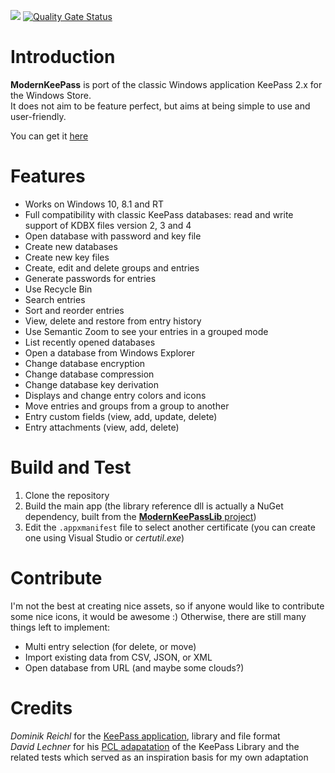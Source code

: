 [<img src="https://geogeob.visualstudio.com/_apis/public/build/definitions/04291454-0e79-47a4-9502-5bd374804ccf/2/badge"/>](https://geogeob.visualstudio.com/_apis/public/build/index?definitionId=2)
[![Quality Gate Status](https://sonarcloud.io/api/project_badges/measure?project=ModernKeePass&metric=alert_status)](https://sonarcloud.io/dashboard?id=ModernKeePass)

# Introduction
**ModernKeePass** is port of the classic Windows application KeePass 2.x for the Windows Store.  
It does not aim to be feature perfect, but aims at being simple to use and user-friendly.

You can get it [here](https://www.microsoft.com/en-us/store/p/modernkeepass/9mwq48zk8nhv?rtc=1)

# Features
- Works on Windows 10, 8.1 and RT
- Full compatibility with classic KeePass databases: read and write support of KDBX files version 2, 3 and 4
- Open database with password and key file
- Create new databases
- Create new key files
- Create, edit and delete groups and entries
- Generate passwords for entries
- Use Recycle Bin
- Search entries
- Sort and reorder entries
- View, delete and restore from entry history
- Use Semantic Zoom to see your entries in a grouped mode
- List recently opened databases
- Open a database from Windows Explorer
- Change database encryption
- Change database compression
- Change database key derivation
- Displays and change entry colors and icons
- Move entries and groups from a group to another
- Entry custom fields (view, add, update, delete)
- Entry attachments (view, add, delete)

# Build and Test
1. Clone the repository
2. Build the main app (the library reference dll is actually a NuGet dependency, built from the [**ModernKeePassLib** project](https://github.com/wismna/ModernKeePassLib))
3. Edit the `.appxmanifest` file to select another certificate (you can create one using Visual Studio or *certutil.exe*)

# Contribute
I'm not the best at creating nice assets, so if anyone would like to contribute some nice icons, it would be awesome :)
Otherwise, there are still many things left to implement:
- Multi entry selection (for delete, or move)
- Import existing data from CSV, JSON, or XML
- Open database from URL (and maybe some clouds?)

# Credits
*Dominik Reichl* for the [KeePass application](https://keepass.info/), library and file format  
*David Lechner* for his [PCL adapatation](https://github.com/dlech/KeePass2PCL) of the KeePass Library and the related tests which served as an inspiration basis for my own adaptation
